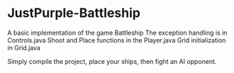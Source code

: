 # JustPurple-Battleship

A basic implementation of the game Battleship
The exception handling is in Controls.java
Shoot and Place functions in the Player.java
Grid initialization in Grid.java

Simply compile the project, place your ships, then fight an AI opponent.
